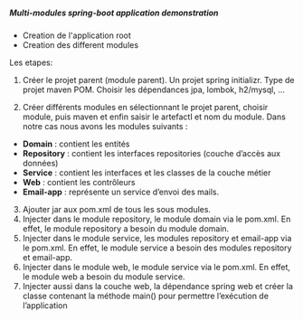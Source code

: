 ##### Multi-modules spring-boot application demonstration


- Creation de l'application root
- Creation des different modules

Les etapes:
1)	Créer le projet parent (module parent). Un projet spring initializr. Type de projet maven POM. Choisir les dépendances jpa, lombok, h2/mysql, …

2)	Créer différents modules en sélectionnant le projet parent, choisir module, puis maven et enfin saisir le artefactI et nom du module. Dans notre cas nous avons les modules suivants :
- **Domain** : contient les entités
- **Repository** : contient les interfaces repositories (couche d’accès aux données)
- **Service** : contient les interfaces et les classes de la couche métier
- **Web** : contient les contrôleurs
- **Email-app** : représente un service d’envoi des mails.

3)	Ajouter <packaging>jar</packaging> aux pom.xml de tous les sous modules.
4)	Injecter dans le module repository, le module domain via le pom.xml. En effet, le module repository a besoin du module domain.
5)	Injecter dans le module service, les modules repository et email-app via le pom.xml. En effet, le module service a besoin des modules repository et email-app.
6)	Injecter dans le module web, le module service via le pom.xml. En effet, le module web a besoin du module service.
7)	Injecter aussi dans la couche web, la dépendance spring web et créer la classe contenant la méthode main() pour permettre l’exécution de l’application
